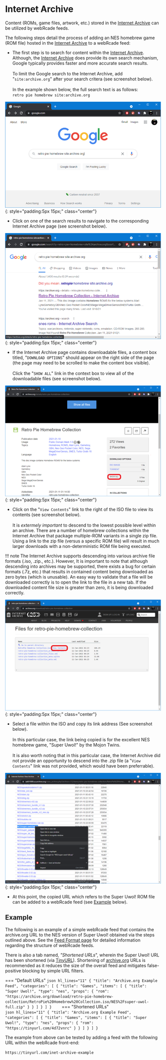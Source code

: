 # Internet Archive

Content (ROMs, game files, artwork, etc.) stored in the [Internet Archive](https://archive.org) can be utilized by webЯcade feeds. 

The following steps detail the process of adding an NES homebrew game (ROM file) hosted in the [Internet Archive](https://archive.org) to a webЯcade feed:

* The first step is to search for content within the [Internet Archive](https://archive.org). Although, the [Internet Archive](https://archive.org) does provide its own search mechanism, Google typically provides faster and more accurate search results.<br><br>To limit the Google search to the Internet Archive, add "`site:archive.org`" after your search critera (see screenshot below).<br><br>In the example shown below, the full search text is as follows:<br>`retro pie homebrew site:archive.org`

![](../../assets/images/feed/inetarchive/search-google.png){: style="padding:5px 15px;" class="center"}

* Click on one of the search results to navigate to the corresponding Internet Archive page (see screenshot below).

![](../../assets/images/feed/inetarchive/search-google-results.png){: style="padding:5px 15px;" class="center"}

* If the Internet Archive page contains downloadable files, a content box titled, "`DOWNLOAD OPTIONS`" should appear on the right side of the page (the page may need to be scrolled to make the content box visible).<br><br>Click the "`SHOW ALL`" link in the context box to view all of the downloadable files (see screenshot below).
  
![](../../assets/images/feed/inetarchive/show-all.png){: style="padding:5px 15px;" class="center"}

* Click on the "`View Contents`" link to the right of the ISO file to view its contents (see screenshot below).<br><br>It is *extermely important* to descend to the lowest possible level within an archive. There are a number of homebrew collections within the Internet Archive that package multiple-ROM variants in a single zip file. Using a link to the zip file (versus a specific ROM file) will result in
much larger downloads with a non-deterministic ROM file being executed.

!!! note
    The Internet Archive supports descending into various archive file formats (.iso, .zip., etc.). However,
    It is important to note that although descending into archives may be supported, there exists a 
    bug for certain formats (.7z, etc.) that results in contained content being downloaded as zero bytes (which is unusable). An easy way to validate that a file will be downloaded correctly is to open the link to the file in a new tab.
    If the downloaded content file size is greater than zero, it is being downloaded correctly. 

![](../../assets/images/feed/inetarchive/view-iso-contents.png){: style="padding:5px 15px;" class="center"}

* Select a file within the ISO and copy its link address (See screenshot below).<br><br>In this particular case, the link being copied is for the excellent NES homebrew game, "Super Uwol!" by the Mojon Twins.<br><br>It is also worth noting that in this particular case, the Internet Archive did not provide an opportunity to descend into the .zip file (a "`View Contents`" link was not provided, which would have been preferrable).

![](../../assets/images/feed/inetarchive/copy-link.png){: style="padding:5px 15px;" class="center"}

* At this point, the copied URL which refers to the Super Uwol! ROM file can be added to a webЯcade feed (see [Example](#example) below).

## Example

The following is an example of a simple webЯcade feed that contains the archive.org URL to the NES version of Super Uwol! obtained via the steps outlined above. See the [Feed Format page](../format.md) for detailed information regarding the structure of webЯcade feeds.

There is also a tab named, *"Shortened URLs*", wherein the Super Uwol! URL has been shortened (via [TinyURL](https://tinyurl.com)). Shortening of [archive.org](https://archive.org) URLs is recommended as it reduces the size of the overall feed and mitigates false-positive blocking by simple URL filters.

=== "Default URLs"
    ``` json hl_lines="11"
    {
      "title": "Archive.org Example Feed",
      "categories": [
        {
          "title": "Games",
          "items": [
            {
              "title": "Super Uwol!",
              "type": "nes",
              "props": {
                "rom": "https://archive.org/download/retro-pie-homebrew-collection/RetroPie%20Homebrew%20Collection.iso/NES%2Fsuper-uwol-full.zip"
              }
            }
          ]
        }
      ]
    }    
    ```
=== "Shortened URLs"    
    ``` json hl_lines="11"
    {
      "title": "Archive.org Example Feed",
      "categories": [
        {
          "title": "Games",
          "items": [
            {
              "title": "Super Uwol!",
              "type": "nes",
              "props": {
                "rom": "https://tinyurl.com/4d72vnrc"
              }
            }
          ]
        }
      ]
    }    
    ```

The example from above can be tested by adding a feed with the following URL within the webЯcade front-end:

`https://tinyurl.com/inet-archive-example`
